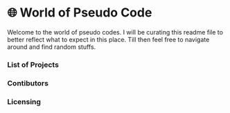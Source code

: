 # :globe_with_meridians: World of Pseudo Code
Welcome to the world of pseudo codes. I will be curating this readme file to better reflect what to expect in this place. Till then feel free to navigate around and find random stuffs.

### List of Projects

### Contibutors

### Licensing
